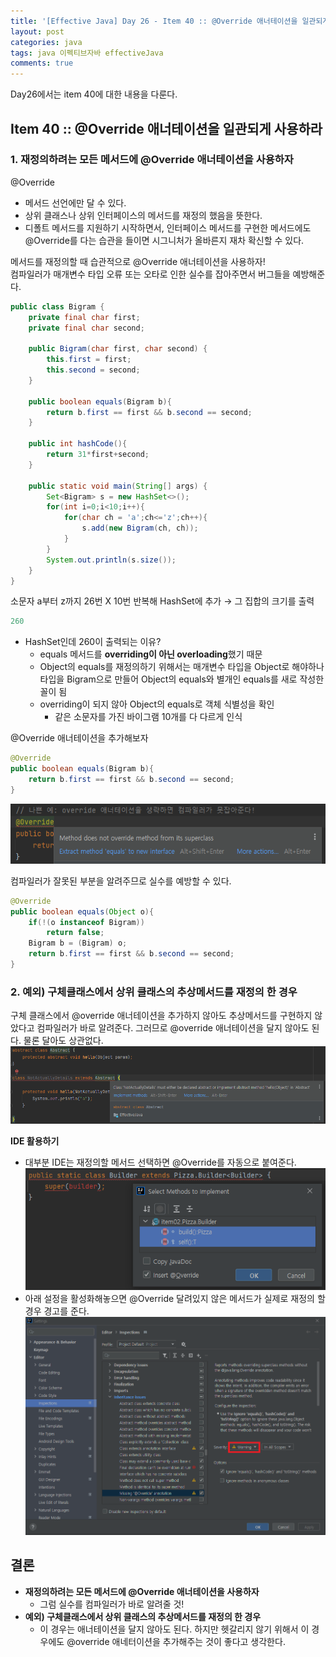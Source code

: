```yaml
---
title: '[Effective Java] Day 26 - Item 40 :: @Override 애너테이션을 일관되게 사용하라'
layout: post
categories: java
tags: java 이펙티브자바 effectiveJava
comments: true
---
```


Day26에서는 item 40에 대한 내용을 다룬다.

## Item 40 :: @Override 애너테이션을 일관되게 사용하라
### 1. 재정의하려는 모든 메서드에 @Override 애너테이션을 사용하자
@Override
- 메서드 선언에만 달 수 있다.
- 상위 클래스나 상위 인터페이스의 메서드를 재정의 했음을 뜻한다.
- 디폴트 메서드를 지원하기 시작하면서, 인터페이스 메서드를 구현한 메서드에도 @Override를 다는 습관을 들이면 시그니처가 올바른지 재차 확신할 수 있다.

메서드를 재정의할 때 습관적으로 @Override 애너테이션을 사용하자!  
컴파일러가 매개변수 타입 오류 또는 오타로 인한 실수를 잡아주면서 버그들을 예방해준다.

```java
public class Bigram {
    private final char first;
    private final char second;

    public Bigram(char first, char second) {
        this.first = first;
        this.second = second;
    }

    public boolean equals(Bigram b){
        return b.first == first && b.second == second;
    }

    public int hashCode(){
        return 31*first+second;
    }

    public static void main(String[] args) {
        Set<Bigram> s = new HashSet<>();
        for(int i=0;i<10;i++){
            for(char ch = 'a';ch<='z';ch++){
                s.add(new Bigram(ch, ch));
            }
        }
        System.out.println(s.size());
    }
}
```
소문자 a부터 z까지 26번 X 10번 반복해 HashSet에 추가 → 그 집합의 크기를 출력
```java
260
```
- HashSet인데 260이 출력되는 이유?
  - equals 메서드를 **overriding이 아닌 overloading**했기 때문
  - Object의 equals를 재정의하기 위해서는 매개변수 타입을 Object로 해야하나  
    타입을 Bigram으로 만들어 Object의 equals와 별개인 equals를 새로 작성한 꼴이 됨
  - overriding이 되지 않아 Object의 equals로 객체 식별성을 확인
    - 같은 소문자를 가진 바이그램 10개를 다 다르게 인식

@Override 애너테이션을 추가해보자
```java
@Override
public boolean equals(Bigram b){
    return b.first == first && b.second == second;
}
```
![item40-override-warning](/assets\img/item40-override-warning.PNG)

컴파일러가 잘못된 부분을 알려주므로 실수를 예방할 수 있다.

```java
@Override
public boolean equals(Object o){
    if(!(o instanceof Bigram))
        return false;
    Bigram b = (Bigram) o;
    return b.first == first && b.second == second;
}
```

### 2. 예외) 구체클래스에서 상위 클래스의 추상메서드를 재정의 한 경우
구체 클래스에서 @override 애너테이션을 추가하지 않아도 추상메서드를 구현하지 않았다고 컴파일러가 바로 알려준다.
그러므로 @override 애너테이션을 달지 않아도 된다. 물론 달아도 상관없다.
![item40_abstract_warning](/assets\img/item40_abstract_warning.PNG)

**IDE 활용하기**
- 대부분 IDE는 재정의할 메서드 선택하면 @Override를 자동으로 붙여준다.
![item40-IntelliJ-select-methods](/assets\img/item40-IntelliJ-select-methods.PNG)
- 아래 설정을 활성화해놓으면 @Override 달려있지 않은 메서드가 실제로 재정의 할 경우 경고를 준다.
![item40-override-inspection](/assets\img/item40-override-inspection.PNG)

## 결론
- **재정의하려는 모든 메서드에 @Override 애너테이션을 사용하자**
  - 그럼 실수를 컴파일러가 바로 알려줄 것!
- **예외) 구체클래스에서 상위 클래스의 추상메서드를 재정의 한 경우**
  - 이 경우는 애너테이션을 달지 않아도 된다. 하지만 헷갈리지 않기 위해서 이 경우에도 @override 애네터이션을 추가해주는 것이 좋다고 생각한다.